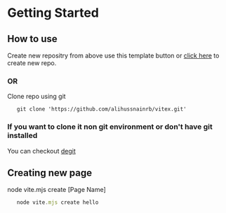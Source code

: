 # Getting Started

## How to use

Create new repositry from above use this template button or [click here](https://github.com/new?template_name=vitex&template_owner=alihussnainrb) to create new repo.

### OR

Clone repo using git

```base
   git clone 'https://github.com/alihussnainrb/vitex.git'
```

### If you want to clone it non git environment or don't have git installed

You can checkout [degit](https://github.com/Rich-Harris/degit)

## Creating new page

node vite.mjs create [Page Name]

```js
   node vite.mjs create hello
```
